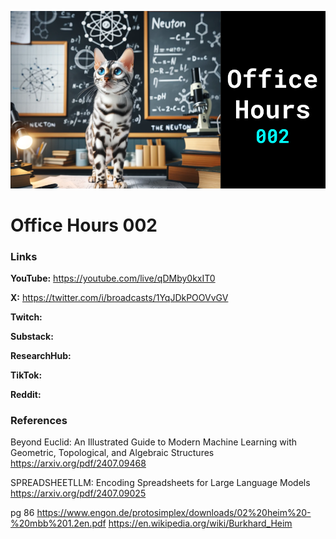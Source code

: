 ![thumbnail](thumbnail.png)

# Office Hours 002

### Links

**YouTube:** https://youtube.com/live/qDMby0kxIT0

**X:** https://twitter.com/i/broadcasts/1YqJDkPOOVvGV

**Twitch:**

**Substack:**

**ResearchHub:**

**TikTok:**

**Reddit:**

### References

Beyond Euclid: An Illustrated Guide to Modern Machine Learning with Geometric, Topological, and Algebraic Structures
https://arxiv.org/pdf/2407.09468

SPREADSHEETLLM: Encoding Spreadsheets for Large Language Models
https://arxiv.org/pdf/2407.09025

pg 86
https://www.engon.de/protosimplex/downloads/02%20heim%20-%20mbb%201.2en.pdf
https://en.wikipedia.org/wiki/Burkhard_Heim
